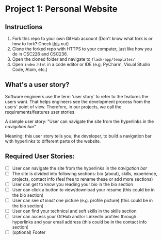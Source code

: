 # Project 1: Personal Website

## Instructions
1. Fork this repo to your own GitHub account (Don't know what fork is or how to fork? Check [this](https://docs.github.com/get-started/quickstart/fork-a-repo#forking-a-repository) out)
2. Clone the forked repo with HTTPS to your computer, just like how you do in CSC226 and CSC236.
3. Open the cloned folder and navigate to `flask-app/templates/`
4. Open `index.html` in a code editor or IDE (e.g. PyCharm, Visual Studio Code, Atom, etc.)

## What's a user story?
Software engineers use the term 'user story' to refer to the features the users want. That helps engineers see the development process from the users' point of view. Therefore, in our projects, we call the requirements/features user stories.  

A sample user story: "User can navigate the site from the hyperlinks in the _navigation bar_"

Meaning: this user story tells you, the developer, to build a navigation bar with hyperlinks to different parts of the website. 

## Required User Stories:
- [ ] User can navigate the site from the hyperlinks in the _navigation bar_
- [ ] The site is divided into following sections: bio (about), skills, experience, projects, contact info (feel free to rename these or add more sections)
- [ ] User can get to know you reading your bio in the bio section
- [ ] User can click a button to view/download your resume (this could be in the bio section)
- [ ] User can see _at least_ one picture (e.g. profile picture) (this could be in the bio section)
- [ ] User can find your technical and soft skills in the skills section
- [ ] User can access your GitHub and/or LinkedIn profiles through hyperlinks and your email address (this could be in the contact info section)
- [ ] (optional) Footer
